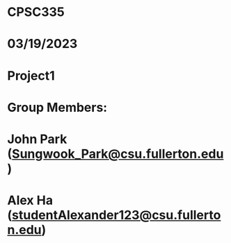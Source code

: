 # CPSC335 
# 03/19/2023
# Project1
# Group Members:
# John Park (Sungwook_Park@csu.fullerton.edu)
# Alex Ha   (studentAlexander123@csu.fullerton.edu)
